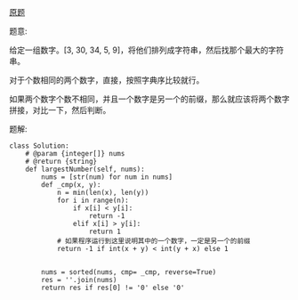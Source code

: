 [原题](https://leetcode.com/problems/largest-number)

题意:

给定一组数字。[3, 30, 34, 5, 9]，将他们排列成字符串，然后找那个最大的字符串。

对于个数相同的两个数字，直接，按照字典序比较就行。

如果两个数字个数不相同，并且一个数字是另一个的前缀，那么就应该将两个数字拼接，对比一下，然后判断。




题解:


```
class Solution:
    # @param {integer[]} nums
    # @return {string}
    def largestNumber(self, nums):
        nums = [str(num) for num in nums]
        def _cmp(x, y):
            n = min(len(x), len(y))
            for i in range(n):
                if x[i] < y[i]:
                    return -1
                elif x[i] > y[i]:
                    return 1
            # 如果程序运行到这里说明其中的一个数字，一定是另一个的前缀
            return -1 if int(x + y) < int(y + x) else 1
            
        
        nums = sorted(nums, cmp= _cmp, reverse=True)
        res = ''.join(nums)
        return res if res[0] != '0' else '0'
```


